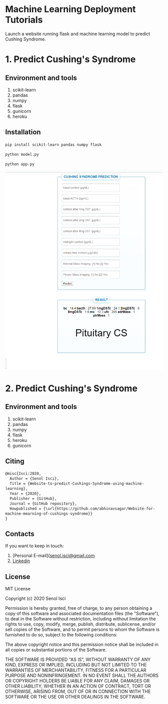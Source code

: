  # Machine Learning Deployment Tutorials
Launch a website running flask and machine learning model to predict Cushing Syndrome.

# 1. Predict Cushing's Syndrome

## Environment and tools
1. scikit-learn
2. pandas
3. numpy
4. flask
5. gunicorn
6. heroku


## Installation

`pip install scikit-learn pandas numpy flask`

`python model.py`

`python app.py`

![Logo](i1.png)

# 2. Predict Cushing's Syndrome



## Environment and tools
1. scikit-learn
2. pandas
3. numpy
4. flask
5. heroku
6. gunicorn



## Citing

```
@misc{Isci:2020,
  Author = {Senol Isci},
  Title = {Website-to-predict-Cushings-Syndrome-using-machine-learning},
  Year = {2020},
  Publisher = {GitHub},
  Journal = {GitHub repository},
  Howpublished = {\url{https://github.com/abhinavsagar/Website-for-machine-mearning-of-cushings-syndrome}}
}
```

## Contacts

If you want to keep in touch:

1. [Personal E-mail](senol.isci@gmail.com
2. [Linkedin](https://uk.linkedin.com/in/senolisci)

## License

MIT License

Copyright (c) 2020 Senol Isci

Permission is hereby granted, free of charge, to any person obtaining a copy
of this software and associated documentation files (the "Software"), to deal
in the Software without restriction, including without limitation the rights
to use, copy, modify, merge, publish, distribute, sublicense, and/or sell
copies of the Software, and to permit persons to whom the Software is
furnished to do so, subject to the following conditions:

The above copyright notice and this permission notice shall be included in all
copies or substantial portions of the Software.

THE SOFTWARE IS PROVIDED "AS IS", WITHOUT WARRANTY OF ANY KIND, EXPRESS OR
IMPLIED, INCLUDING BUT NOT LIMITED TO THE WARRANTIES OF MERCHANTABILITY,
FITNESS FOR A PARTICULAR PURPOSE AND NONINFRINGEMENT. IN NO EVENT SHALL THE
AUTHORS OR COPYRIGHT HOLDERS BE LIABLE FOR ANY CLAIM, DAMAGES OR OTHER
LIABILITY, WHETHER IN AN ACTION OF CONTRACT, TORT OR OTHERWISE, ARISING FROM,
OUT OF OR IN CONNECTION WITH THE SOFTWARE OR THE USE OR OTHER DEALINGS IN THE
SOFTWARE.
